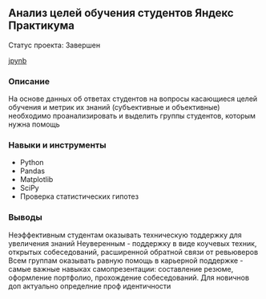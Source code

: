 ## Анализ целей обучения студентов Яндекс Практикума 
Статус проекта: Завершен

[jpynb](https://github.com/ekaterina-tkachenko/Yandex_Projects/blob/main/hackathon/Hackathon.ipynb)

### Описание
На основе данных об ответах студентов на вопросы касающиеся целей обучения и метрик их знаний (субъективные и объективные) необходимо проанализировать и выделить группы студентов, которым нужна помощь

### Навыки и инструменты
 - Python
 - Pandas
- Matplotlib
- SciPy
- Проверка статистических гипотез

### Выводы
Неэффективным студентам оказывать техническую тоддержку для увеличения знаний
Неуверенным - поддержку в виде коучевых техник, открытых собеседований, расширенной обратной связи от ревьюверов
Всем группам оказывать равную помощь в карьерной поддержке - самые важные навыках самопрезентации: составление резюме, оформление портфолио, прохождение собеседований.
Для новичнов доп актуально определние проф идентичности
